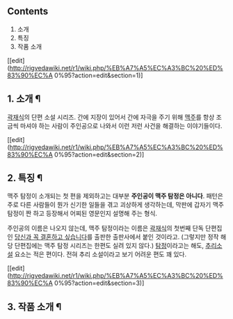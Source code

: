 ## Contents

    

1. 소개 
2. 특징 
3. 작품 소개 

[[edit](http://rigvedawiki.net/r1/wiki.php/%EB%A7%A5%EC%A3%BC%20%ED%83%90%EC%A
0%95?action=edit&section=1)]

## 1. 소개 ¶

[곽재식](%EA%B3%BD%EC%9E%AC%EC%8B%9D.md)의 단편 소설 시리즈. 간에 지장이 있어서 간에 자극을 주기 위해
[맥주](%EB%A7%A5%EC%A3%BC.md)를 항상 조금씩 마셔야 하는 사람이 주인공으로 나와서 이런 저런 사건을 해결하는
이야기들이다.

  

[[edit](http://rigvedawiki.net/r1/wiki.php/%EB%A7%A5%EC%A3%BC%20%ED%83%90%EC%A
0%95?action=edit&section=2)]

## 2. 특징 ¶

맥주 탐정이 소개되는 첫 편을 제외하고는 대부분 **주인공이 맥주 탐정은 아니다**. 패턴은 주로 다른 사람들이 뭔가 신기한 일들을 겪고
괴상하게 생각하는데, 막판에 갑자기 맥주 탐정이 짠 하고 등장해서 어찌된 영문인지 설명해 주는 형식.

  

주인공의 이름은 나오지 않는데, 맥주 탐정이라는 이름은 [곽재식](%EA%B3%BD%EC%9E%AC%EC%8B%9D.md)의 첫번째
단독 단편집인 [당신과 꼭 결혼하고 싶습니다](%EB%8B%B9%EC%8B%A0%EA%B3%BC%20%EA%BC%AD%20%EA%B2%B0%ED%98%BC%ED%95%98%EA%B3%A0%20%EC%8B%B6%EC%8A%B5%EB%8B%88%EB%8B%A4.md)를 출판한
출판사에서 붙인 것이라고. (그렇지만 정작 해당 단편집에는 맥주 탐정 시리즈는 한편도 실려 있지 않다.)
[탐정](%ED%83%90%EC%A0%95.md)이라고는 해도,
[추리소설](%EC%B6%94%EB%A6%AC%EC%86%8C%EC%84%A4.md) 요소는 적은 편이다. 전혀 추리 소설이라고 보기
어려운 편도 꽤 있다.

  

[[edit](http://rigvedawiki.net/r1/wiki.php/%EB%A7%A5%EC%A3%BC%20%ED%83%90%EC%A
0%95?action=edit&section=3)]

## 3. 작품 소개 ¶

